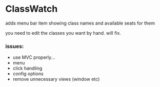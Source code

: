 # ClassWatch
adds menu bar item showing class names and available seats for them

you need to edit the classes you want by hand. will fix.

### issues:
* use MVC properly...
* menu
* click handling
* config options
* remove unnecessary views (window etc)
